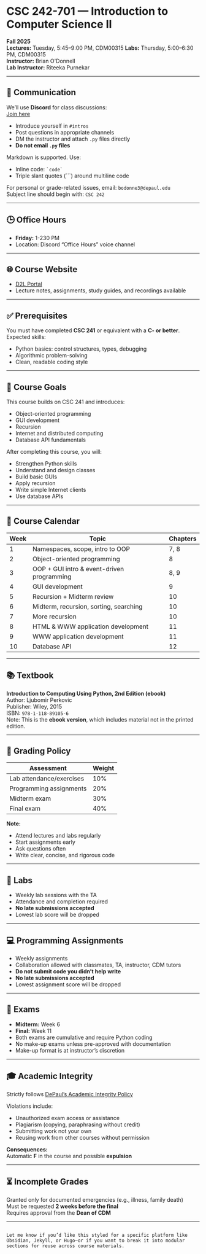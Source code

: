 # CSC 242-701 — Introduction to Computer Science II  
**Fall 2025**  
**Lectures:** Tuesday, 5:45–9:00 PM, CDM00315 
**Labs:** Thursday, 5:00–6:30 PM, CDM00315  
**Instructor:** Brian O'Donnell  
**Lab Instructor:** Riteeka Purnekar  

---

## 📢 Communication

We’ll use **Discord** for class discussions:  
[Join here](https://discord.gg/JTbTM9NSpC)

- Introduce yourself in `#intros`
- Post questions in appropriate channels
- DM the instructor and attach `.py` files directly
- **Do not email `.py` files**

Markdown is supported. Use:
- Inline code: `` `code` ``
- Triple slant quotes (```) around multiline code


For personal or grade-related issues, email: `bodonne3@depaul.edu`  
Subject line should begin with: `CSC 242`

---

## 🕒 Office Hours

- **Friday:** 1-230 PM 
- Location: Discord “Office Hours” voice channel

---

## 🌐 Course Website

- [D2L Portal](https://d2l.depaul.edu/)
- Lecture notes, assignments, study guides, and recordings available

---

## ✅ Prerequisites

You must have completed **CSC 241** or equivalent with a **C- or better**.  
Expected skills:
- Python basics: control structures, types, debugging
- Algorithmic problem-solving
- Clean, readable coding style

---

## 🎯 Course Goals

This course builds on CSC 241 and introduces:
- Object-oriented programming
- GUI development
- Recursion
- Internet and distributed computing
- Database API fundamentals

After completing this course, you will:
- Strengthen Python skills
- Understand and design classes
- Build basic GUIs
- Apply recursion
- Write simple Internet clients
- Use database APIs

---

## 📅 Course Calendar

| Week | Topic                                                   | Chapters |
|------|----------------------------------------------------------|----------|
| 1    | Namespaces, scope, intro to OOP                          | 7, 8     |
| 2    | Object-oriented programming                              | 8        |
| 3    | OOP + GUI intro & event-driven programming               | 8, 9     |
| 4    | GUI development                                          | 9        |
| 5    | Recursion + Midterm review                               | 10       |
| 6    | Midterm, recursion, sorting, searching                   | 10       |
| 7    | More recursion                                           | 10       |
| 8    | HTML & WWW application development                       | 11       |
| 9    | WWW application development                              | 11       |
| 10   | Database API                                             | 12       |

---

## 📚 Textbook

**Introduction to Computing Using Python, 2nd Edition (ebook)**  
Author: Ljubomir Perkovic  
Publisher: Wiley, 2015  
ISBN: `978-1-118-89105-6`  
Note: This is the **ebook version**, which includes material not in the printed edition.

---

## 🧮 Grading Policy

| Assessment              | Weight |
|-------------------------|--------|
| Lab attendance/exercises| 10%    |
| Programming assignments | 20%    |
| Midterm exam            | 30%    |
| Final exam              | 40%    |

**Note:**  
- Attend lectures and labs regularly  
- Start assignments early  
- Ask questions often  
- Write clear, concise, and rigorous code

---

## 🧪 Labs

- Weekly lab sessions with the TA  
- Attendance and completion required  
- **No late submissions accepted**  
- Lowest lab score will be dropped

---

## 💻 Programming Assignments

- Weekly assignments  
- Collaboration allowed with classmates, TA, instructor, CDM tutors  
- **Do not submit code you didn’t help write**  
- **No late submissions accepted**  
- Lowest assignment score will be dropped

---

## 📝 Exams

- **Midterm:** Week 6  
- **Final:** Week 11  
- Both exams are cumulative and require Python coding  
- No make-up exams unless pre-approved with documentation  
- Make-up format is at instructor’s discretion

---

## 🎓 Academic Integrity

Strictly follows [DePaul’s Academic Integrity Policy](http://academicintegrity.depaul.edu/)

Violations include:
- Unauthorized exam access or assistance
- Plagiarism (copying, paraphrasing without credit)
- Submitting work not your own
- Reusing work from other courses without permission

**Consequences:**  
Automatic **F** in the course and possible **expulsion**

---

## ⏳ Incomplete Grades

Granted only for documented emergencies (e.g., illness, family death)  
Must be requested **2 weeks before the final**  
Requires approval from the **Dean of CDM**

---

```

Let me know if you’d like this styled for a specific platform like Obsidian, Jekyll, or Hugo—or if you want to break it into modular sections for reuse across course materials.
